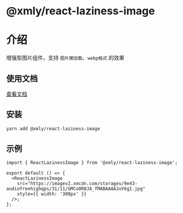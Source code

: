# @xmly/react-laziness-image

# 介绍

增强型图片组件，支持 `图片懒加载`、`webp格式` 的效果

## 使用文档

[查看文档](http://react-library.pages.xmly.work/component/react-laziness-image)

## 安装

```bash
yarn add @xmly/react-laziness-image
```

## 示例

```tsx
import { ReactLazinessImage } from '@xmly/react-laziness-image';

export default () => {
  <ReactLazinessImage
    src="https://imagev2.xmcdn.com/storages/9e43-audiofreehighqps/31/11/GMCoOR8JA_fMABAAAAJuY6gI.jpg"
    style={{ width: '300px' }}
  />;
};
```
